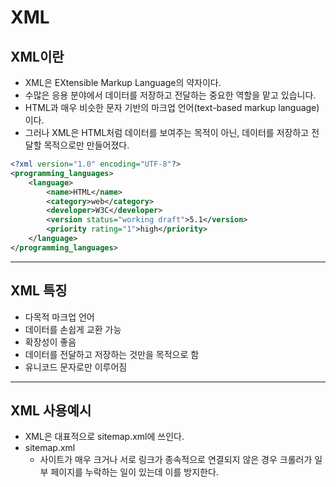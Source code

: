 # XML

## XML이란

- XML은 EXtensible Markup Language의 약자이다.
- 수많은 응용 분야에서 데이터를 저장하고 전달하는 중요한 역할을 맡고 있습니다.
- HTML과 매우 비슷한 문자 기반의 마크업 언어(text-based markup language)이다.
- 그러나 XML은 HTML처럼 데이터를 보여주는 목적이 아닌, 데이터를 저장하고 전달할 목적으로만 만들어졌다.

```xml
<?xml version="1.0" encoding="UTF-8"?>
<programming_languages>
    <language>
        <name>HTML</name>
        <category>web</category>
        <developer>W3C</developer>
        <version status="working draft">5.1</version>
        <priority rating="1">high</priority>
    </language>
</programming_languages>
```

<hr>

## XML 특징

- 다목적 마크업 언어
- 데이터를 손쉽게 교환 가능
- 확장성이 좋음
- 데이터를 전달하고 저장하는 것만을 목적으로 함
- 유니코드 문자로만 이루어짐

<hr>

## XML 사용예시

- XML은 대표적으로 sitemap.xml에 쓰인다.
- sitemap.xml
  - 사이트가 매우 크거나 서로 링크가 종속적으로 연결되지 않은 경우 크롤러가 일부 페이지를 누락하는 일이 있는데 이를 방지한다.
